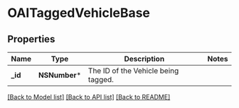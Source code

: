 # OAITaggedVehicleBase

## Properties
Name | Type | Description | Notes
------------ | ------------- | ------------- | -------------
**_id** | **NSNumber*** | The ID of the Vehicle being tagged. | 

[[Back to Model list]](../README.md#documentation-for-models) [[Back to API list]](../README.md#documentation-for-api-endpoints) [[Back to README]](../README.md)


